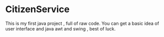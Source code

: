 # CitizenService
This is my first java project , full of raw code. You can get a basic idea of user interface and java awt and swing , best of luck.
